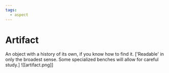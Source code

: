 ```yaml
---
tags:
  - aspect
---
```

# Artifact
An object with a history of its own, if you know how to find it. \['Readable' in only the broadest sense. Some specialized benches will allow for careful study.]
![[artifact.png]]